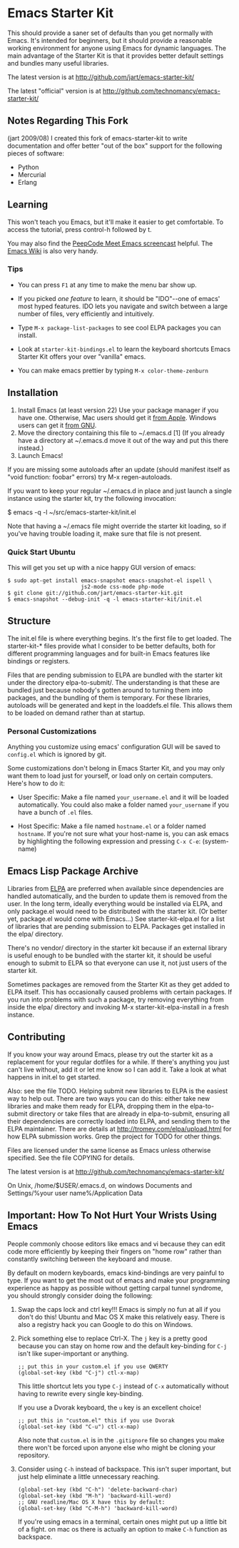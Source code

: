 # Emacs Starter Kit

This should provide a saner set of defaults than you get normally with
Emacs. It's intended for beginners, but it should provide a reasonable
working environment for anyone using Emacs for dynamic languages. The
main advantage of the Starter Kit is that it provides better default
settings and bundles many useful libraries.

The latest version is at http://github.com/jart/emacs-starter-kit/

The latest "official" version is at http://github.com/technomancy/emacs-starter-kit/

## Notes Regarding This Fork

(jart 2009/08) I created this fork of emacs-starter-kit to write
documentation and offer better "out of the box" support for the
following pieces of software:

- Python
- Mercurial
- Erlang

## Learning

This won't teach you Emacs, but it'll make it easier to get
comfortable. To access the tutorial, press control-h followed by t.

You may also find the [PeepCode Meet Emacs
screencast](http://peepcode.com/products/meet-emacs) helpful. The
[Emacs Wiki](http://emacswiki.org) is also very handy.

### Tips

- You can press `F1` at any time to make the menu bar show up.

- If you picked *one feature* to learn, it should be "IDO"--one of
  emacs' most hyped features.  IDO lets you navigate and switch
  between a large number of files, very efficiently and intuitively.

- Type `M-x package-list-packages` to see cool ELPA packages you can
  install.

- Look at `starter-kit-bindings.el` to learn the keyboard shortcuts
  Emacs Starter Kit offers your over "vanilla" emacs.

- You can make emacs prettier by typing `M-x color-theme-zenburn`

## Installation

1. Install Emacs (at least version 22)
   Use your package manager if you have one.
   Otherwise, Mac users should get it [from Apple](http://www.apple.com/downloads/macosx/unix_open_source/carbonemacspackage.html).
   Windows users can get it [from GNU](http://ftp.gnu.org/gnu/emacs/windows/emacs-22.3-bin-i386.zip).
2. Move the directory containing this file to ~/.emacs.d [1]
   (If you already have a directory at ~/.emacs.d move it out of the way and put this there instead.)
3. Launch Emacs!

If you are missing some autoloads after an update (should manifest
itself as "void function: foobar" errors) try M-x regen-autoloads.

If you want to keep your regular ~/.emacs.d in place and just launch a
single instance using the starter kit, try the following invocation:

  $ emacs -q -l ~/src/emacs-starter-kit/init.el

Note that having a ~/.emacs file might override the starter kit
loading, so if you've having trouble loading it, make sure that file
is not present.

### Quick Start Ubuntu

This will get you set up with a nice happy GUI version of emacs:

    $ sudo apt-get install emacs-snapshot emacs-snapshot-el ispell \
                           js2-mode css-mode php-mode
    $ git clone git://github.com/jart/emacs-starter-kit.git
    $ emacs-snapshot --debug-init -q -l emacs-starter-kit/init.el

## Structure

The init.el file is where everything begins. It's the first file to
get loaded. The starter-kit-* files provide what I consider to be
better defaults, both for different programming languages and for
built-in Emacs features like bindings or registers.

Files that are pending submission to ELPA are bundled with the starter
kit under the directory elpa-to-submit/. The understanding is that
these are bundled just because nobody's gotten around to turning them
into packages, and the bundling of them is temporary. For these
libraries, autoloads will be generated and kept in the loaddefs.el
file. This allows them to be loaded on demand rather than at startup.

### Personal Customizations

Anything you customize using emacs' configuration GUI will be saved to
`config.el` which is ignored by git.

Some customizations don't belong in Emacs Starter Kit, and you may
only want them to load just for yourself, or load only on certain
computers.  Here's how to do it:

- User Specific: Make a file named `your_username.el` and it will be
  loaded automatically.  You could also make a folder named
  `your_username` if you have a bunch of `.el` files.

- Host Specific: Make a file named `hostname.el` or a folder named
  `hostname`.  If you're not sure what your host-name is, you can ask
  emacs by highlighting the following expression and pressing `C-x
  C-e`: (system-name)

## Emacs Lisp Package Archive

Libraries from [ELPA](http://tromey.com/elpa) are preferred when
available since dependencies are handled automatically, and the burden
to update them is removed from the user. In the long term, ideally
everything would be installed via ELPA, and only package.el would need
to be distributed with the starter kit. (Or better yet, package.el
would come with Emacs...) See starter-kit-elpa.el for a list of
libraries that are pending submission to ELPA. Packages get installed
in the elpa/ directory.

There's no vendor/ directory in the starter kit because if an external
library is useful enough to be bundled with the starter kit, it should
be useful enough to submit to ELPA so that everyone can use it, not
just users of the starter kit.

Sometimes packages are removed from the Starter Kit as they get added
to ELPA itself. This has occasionally caused problems with certain
packages. If you run into problems with such a package, try removing
everything from inside the elpa/ directory and invoking M-x
starter-kit-elpa-install in a fresh instance.

## Contributing

If you know your way around Emacs, please try out the starter kit as a
replacement for your regular dotfiles for a while. If there's anything
you just can't live without, add it or let me know so I can add
it. Take a look at what happens in init.el to get started.

Also: see the file TODO. Helping submit new libraries to ELPA is the
easiest way to help out. There are two ways you can do this: either
take new libraries and make them ready for ELPA, dropping them in the
elpa-to-submit directory or take files that are already in
elpa-to-submit, ensuring all their dependencies are correctly loaded
into ELPA, and sending them to the ELPA maintainer. There are details
at http://tromey.com/elpa/upload.html for how ELPA submission
works. Grep the project for TODO for other things.

Files are licensed under the same license as Emacs unless otherwise
specified. See the file COPYING for details.

The latest version is at http://github.com/technomancy/emacs-starter-kit/

On Unix, /home/$USER/.emacs.d, on windows Documents and Settings/%your
user name%/Application Data

## Important: How To Not Hurt Your Wrists Using Emacs

People commonly choose editors like emacs and vi because they can edit
code more efficiently by keeping their fingers on "home row" rather
than constantly switching between the keyboard and mouse.

By default on modern keyboards, emacs kind-bindings are very painful
to type.  If you want to get the most out of emacs and make your
programming experience as happy as possible without getting carpal
tunnel syndrome, you should strongly consider doing the following:

1. Swap the caps lock and ctrl key!!!  Emacs is simply no fun at all
   if you don't do this!  Ubuntu and Mac OS X make this relatively
   easy.  There is also a registry hack you can Google to do this on
   Windows.

2. Pick something else to replace Ctrl-X.  The `j` key is a pretty
   good because you can stay on home row and the default key-binding
   for `C-j` isn't like super-important or anything.

       ;; put this in your custom.el if you use QWERTY
       (global-set-key (kbd "C-j") ctl-x-map)

   This little shortcut lets you type `C-j` instead of `C-x`
   automatically without having to rewrite every single key-binding.

   If you use a Dvorak keyboard, the `u` key is an excellent choice!

       ;; put this in "custom.el" this if you use Dvorak
       (global-set-key (kbd "C-u") ctl-x-map)

   Also note that `custom.el` is in the `.gitignore` file so changes
   you make there won't be forced upon anyone else who might be
   cloning your repository.

3. Consider using `C-h` instead of backspace.  This isn't super
   important, but just help eliminate a little unnecessary reaching.

       (global-set-key (kbd "C-h") 'delete-backward-char)
       (global-set-key (kbd "M-h") 'backward-kill-word)
       ;; GNU readline/Mac OS X have this by default:
       (global-set-key (kbd "C-M-h") 'backward-kill-word)

   If you're using emacs in a terminal, certain ones might put up a
   little bit of a fight.  on mac os there is actually an option to
   make `C-h` function as backspace.
